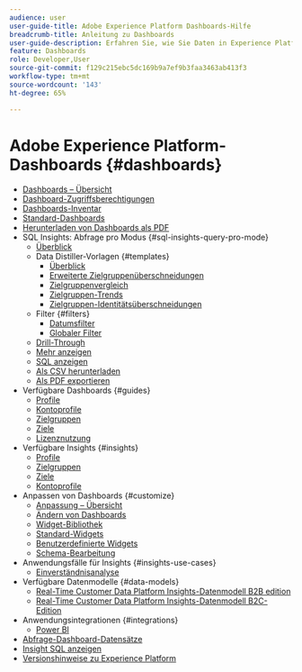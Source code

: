```yaml
---
audience: user
user-guide-title: Adobe Experience Platform Dashboards-Hilfe
breadcrumb-title: Anleitung zu Dashboards
user-guide-description: Erfahren Sie, wie Sie Daten in Experience Platform über anpassbare Dashboards visualisieren können.
feature: Dashboards
role: Developer,User
source-git-commit: f129c215ebc5dc169b9a7ef9b3faa3463ab413f3
workflow-type: tm+mt
source-wordcount: '143'
ht-degree: 65%

---
```



# Adobe Experience Platform-Dashboards {#dashboards}

* [Dashboards – Übersicht](home.md)
* [Dashboard-Zugriffsberechtigungen](permissions.md)
* [Dashboards-Inventar](inventory.md)
* [Standard-Dashboards](standard-dashboards.md)
* [Herunterladen von Dashboards als PDF](download.md)
* SQL Insights: Abfrage pro Modus {#sql-insights-query-pro-mode}
   * [Überblick](sql-insights-query-pro-mode/overview.md)
   * Data Distiller-Vorlagen {#templates}
      * [Überblick](sql-insights-query-pro-mode/templates/overview.md)
      * [Erweiterte Zielgruppenüberschneidungen](sql-insights-query-pro-mode/templates/overlaps.md)
      * [Zielgruppenvergleich](sql-insights-query-pro-mode/templates/comparison.md)
      * [Zielgruppen-Trends](sql-insights-query-pro-mode/templates/trends.md)
      * [Zielgruppen-Identitätsüberschneidungen](sql-insights-query-pro-mode/templates/identity-overlaps.md)
   * Filter {#filters}
      * [Datumsfilter](sql-insights-query-pro-mode/filters/date-filter.md)
      * [Globaler Filter](sql-insights-query-pro-mode/filters/global-filter.md)
   * [Drill-Through](sql-insights-query-pro-mode/drill-through.md)
   * [Mehr anzeigen](sql-insights-query-pro-mode/view-more.md)
   * [SQL anzeigen](sql-insights-query-pro-mode/view-sql.md)
   * [Als CSV herunterladen](sql-insights-query-pro-mode/download-csv.md)
   * [Als PDF exportieren](sql-insights-query-pro-mode/export-pdf.md)
* Verfügbare Dashboards {#guides}
   * [Profile](guides/profiles.md)
   * [Kontoprofile](guides/account-profiles.md)
   * [Zielgruppen](guides/audiences.md)
   * [Ziele](guides/destinations.md)
   * [Lizenznutzung](guides/license-usage.md)
* Verfügbare Insights {#insights}
   * [Profile](insights/profiles.md)
   * [Zielgruppen](insights/audiences.md)
   * [Ziele](insights/destinations.md)
   * [Kontoprofile](insights/account-profiles.md)
* Anpassen von Dashboards {#customize}
   * [Anpassung – Übersicht](customize/overview.md)
   * [Ändern von Dashboards](customize/modify.md)
   * [Widget-Bibliothek](customize/widget-library.md)
   * [Standard-Widgets](customize/standard-widgets.md)
   * [Benutzerdefinierte Widgets](customize/custom-widgets.md)
   * [Schema-Bearbeitung](customize/edit-schema.md)
* Anwendungsfälle für Insights {#insights-use-cases}
   * [Einverständnisanalyse](insights-use-cases/consent-analysis.md)
* Verfügbare Datenmodelle {#data-models}
   * [Real-Time Customer Data Platform Insights-Datenmodell B2B edition](data-models/cdp-insights-data-model-b2b.md)
   * [Real-Time Customer Data Platform Insights-Datenmodell B2C-Edition](data-models/cdp-insights-data-model-b2c.md)
* Anwendungsintegrationen {#integrations}
   * [Power BI](integrations/power-bi.md)
* [Abfrage-Dashboard-Datensätze](query.md)
* [Insight SQL anzeigen](view-sql.md)
* [Versionshinweise zu Experience Platform](https://experienceleague.adobe.com/de/docs/experience-platform/release-notes/latest)